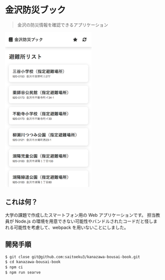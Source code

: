# 金沢防災ブック

> 金沢の防災情報を確認できるアプリケーション

![](./image.png)

## これは何？

大学の課題で作成したスマートフォン用の Web アプリケーションです。
担当教員が Node.js の環境を用意できない可能性やバンドルされたコードだと怪しまれる可能性を考慮して、webpack を用いないことにしました。

## 開発手順

```bash
$ git close git@github.com:saitoeku3/kanazawa-bousai-book.git
$ cd kanazawa-bousai-book
$ npm ci
$ npm run searve
```
